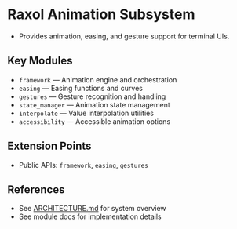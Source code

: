 # Raxol Animation Subsystem

- Provides animation, easing, and gesture support for terminal UIs.

## Key Modules

- `framework` — Animation engine and orchestration
- `easing` — Easing functions and curves
- `gestures` — Gesture recognition and handling
- `state_manager` — Animation state management
- `interpolate` — Value interpolation utilities
- `accessibility` — Accessible animation options

## Extension Points

- Public APIs: `framework`, `easing`, `gestures`

## References

- See [ARCHITECTURE.md](../../../docs/ARCHITECTURE.md) for system overview
- See module docs for implementation details
